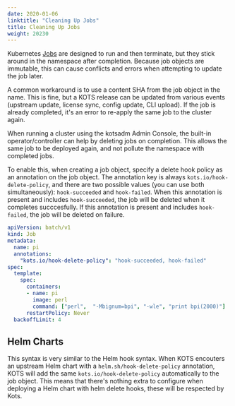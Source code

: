 ```yaml
---
date: 2020-01-06
linktitle: "Cleaning Up Jobs"
title: Cleaning Up Jobs
weight: 20230
---
```


Kubernetes [Jobs](https://kubernetes.io/docs/concepts/workloads/controllers/jobs-run-to-completion/) are designed to run and then terminate, but they stick around in the namespace after completion. 
Because job objects are immutable, this can cause conflicts and errors when attempting to update the job later.

A common workaround is to use a content SHA from the job object in the name. 
This is fine, but a KOTS release can be updated from various events (upstream update, license sync, config update, CLI upload). If the job is already completed, it's an error to re-apply the same job to the cluster again.

When running a cluster using the kotsadm Admin Console, the built-in operator/controller can help by deleting jobs on completion. 
This allows the same job to be deployed again, and not pollute the namespace with completed jobs.

To enable this, when creating a job object, specify a delete hook policy as an annotation on the job object. 
The annotation key is always `kots.io/hook-delete-policy`, and there are two possible values (you can use both simultaneously): `hook-succeeded` and `hook-failed`. 
When this annotation is present and includes `hook-succeeded`, the job will be deleted when it completes succcesfully. 
If this annotation is present and includes `hook-failed`, the job will be deleted on failure.

```yaml
apiVersion: batch/v1
kind: Job
metadata:
  name: pi
  annotations:
    "kots.io/hook-delete-policy": "hook-succeeded, hook-failed"
spec:
  template:
    spec:
      containers:
      - name: pi
        image: perl
        command: ["perl",  "-Mbignum=bpi", "-wle", "print bpi(2000)"]
      restartPolicy: Never
  backoffLimit: 4
```

## Helm Charts

This syntax is very similar to the Helm hook syntax. 
When KOTS encouters an upstream Helm chart with a `helm.sh/hook-delete-policy` annotation, KOTS will add the same `kots.io/hook-delete-policy` automatically to the job object. 
This means that there's nothing extra to configure when deploying a Helm chart with helm delete hooks, these will be respected by Kots.
